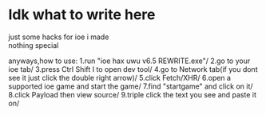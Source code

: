 # Idk what to write here
just some hacks for ioe i made  
nothing special

anyways,how to use:
1.run "ioe hax uwu v6.5 REWRITE.exe"/
2.go to your ioe tab/
3.press Ctrl Shift I to open dev tool/
4.go to Network tab(if you dont see it just click the double right arrow)/
5.click Fetch/XHR/
6.open a supported ioe game and start the game/
7.find "startgame" and click on it/
8.click Payload then view source/
9.triple click the text you see and paste it on/
